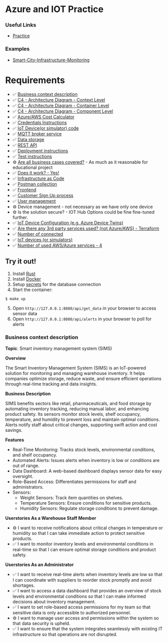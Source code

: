 # Azure and IOT Practice

### Useful Links

- [Practice](https://github.com/lsawicki-cdv/course-iot-cloud-computing)

### Examples

- [Smart-City-Infrastructure-Monitoring](https://github.com/vsakhnooo/Smart-City-Infrastructure-Monitoring)

# Requirements

- ✅ [Business context description](#business-context-description)
- ✅ [C4 - Architecture Diagram - Context Level](/architecture/Context.png)
- ✅ [C4 - Architecture Diagram - Container Level](/architecture/Container.png)
- ✅ [C4 - Architecture Diagram - Component Level](/architecture/Component.png)
- ✅ [Azure/AWS Cost Calculator](./cost_estimate.md)
- ✅ [Credentials Instructions](./secret/README.md)
- ✅ [IoT Device(or simulator) code](./devsim.py)
- ✅ [MQTT broker service](https://portal.azure.com/#@levchenkoden20gmail.onmicrosoft.com/resource/subscriptions/bcf62ce6-f30a-4cb1-9485-85a712cc619d/resourceGroups/SIMS/providers/Microsoft.Devices/IotHubs/iot-practicehub/Overview)
- ✅ [Data storage](https://portal.azure.com/#@levchenkoden20gmail.onmicrosoft.com/resource/subscriptions/bcf62ce6-f30a-4cb1-9485-85a712cc619d/resourceGroups/SIMS/providers/Microsoft.DBforPostgreSQL/serverGroupsv2/iot-practice-db/overview)
- ✅ [REST API](./src/routes/mod.rs)
- ✅ [Deployment instructions](./deploy/)
- ✅ [Test instructions](#try-it-out)
- ⚙️ [Are all business cases covered?](./src/routes/mod.rs) - As much as it reasonable for educational project
- ✅ [Does it work? - Yes!](https://iot-grafana-e3ewgph5cabrc6at.weu.grafana.azure.com/d/cebgcjrdq7togc/iot-dashboard?orgId=1&from=now-2d&to=now)
- ✅ [Infrastructure as Code](./deploy/main.tf)
- ✅ [Postman collection](./SIMS.postman_collection.json)
- ✅ [Frontend](Grafana.md/#frontend)
- ✅ [Customer Sign Up process](Grafana.md/#customer-sign-up-process)
- ✅ [User management](Grafana.md/#user-management)
- ⚙️ Device management - not necessary as we have only one device
- ⚙️ Is the solution secure? - IOT Hub Options could be fine fine-tuned further.
- ✅ [IoT Device Configuration (e.g. Azure Device Twins)](https://portal.azure.com/#@levchenkoden20gmail.onmicrosoft.com/resource/subscriptions/bcf62ce6-f30a-4cb1-9485-85a712cc619d/resourceGroups/SIMS/providers/Microsoft.Devices/IotHubs/iot-practicehub/DeviceExplorer)
- ✅ [Are there any 3rd party services used? (not Azure/AWS) - Terraform](./deploy/README.md)
- ✅ [Number of connected](https://portal.azure.com/#@levchenkoden20gmail.onmicrosoft.com/resource/subscriptions/bcf62ce6-f30a-4cb1-9485-85a712cc619d/resourceGroups/SIMS/providers/Microsoft.Devices/IotHubs/iot-practicehub/DeviceExplorer)
- ✅ [IoT devices (or simulators)](./devsim.py)
- ✅ [Number of used AWS/Azure services - 4 ](https://portal.azure.com/#@levchenkoden20gmail.onmicrosoft.com/resource/subscriptions/bcf62ce6-f30a-4cb1-9485-85a712cc619d/resourceGroups/SIMS/overview)

## Try it out!

1. Install [Rust](https://rustup.rs/)
2. Install [Docker](https://docs.docker.com/engine/install/)
3. Setup [secrets](./secret/README.md) for the database connection
4. Start the container:
```bash
$ make up
```
5. Open `http://127.0.0.1:8080/api/get_data` in your browser to access sensor data
6. Open `http://127.0.0.1:8080/api/alerts` in your browser to poll for alerts

### Business context description

**Topic**: Smart inventory management system (SIMS)

**Overview**

The Smart Inventory Management System (SIMS) is an IoT-powered solution for monitoring and managing warehouse inventory. It helps companies optimize storage, reduce waste, and ensure efficient operations through real-time tracking and data insights.

**Business Description**

SIMS benefits sectors like retail, pharmaceuticals, and food storage by automating inventory tracking, reducing manual labor, and enhancing product safety. Its sensors monitor stock levels, shelf occupancy, temperature, and humidity to prevent loss and maintain optimal conditions. Alerts notify staff about critical changes, supporting swift action and cost savings.

**Features**

- Real-Time Monitoring: Tracks stock levels, environmental conditions, and shelf occupancy.
- Automated Alerts: Issues alerts when inventory is low or conditions are out of range.
- Data Dashboard: A web-based dashboard displays sensor data for easy oversight.
- Role-Based Access: Differentiates permissions for staff and administrators.
- Sensors:
  - Weight Sensors: Track item quantities on shelves.
  - Temperature Sensors: Ensure conditions for sensitive products.
  - Humidity Sensors: Regulate storage conditions to prevent damage.

**Userstories As a Warehouse Staff Member**

- ⚙️ I want to receive notifications about critical changes in temperature or humidity so that I can take immediate action to protect sensitive products.
- ✅ I want to monitor inventory levels and environmental conditions in real-time so that I can ensure optimal storage conditions and product safety.

**Userstories As an Administrator**

- ✅ I want to receive real-time alerts when inventory levels are low so that I can coordinate with suppliers to reorder stock promptly and avoid shortages.
- ✅ I want to access a data dashboard that provides an overview of stock levels and environmental conditions so that I can make informed decisions about inventory management.
- ✅ I want to set role-based access permissions for my team so that sensitive data is only accessible to authorized personnel.
- ⚙️ I want to manage user access and permissions within the system so that data security is upheld.
- ✅ I want to ensure that the system integrates seamlessly with existing IT infrastructure so that operations are not disrupted.
